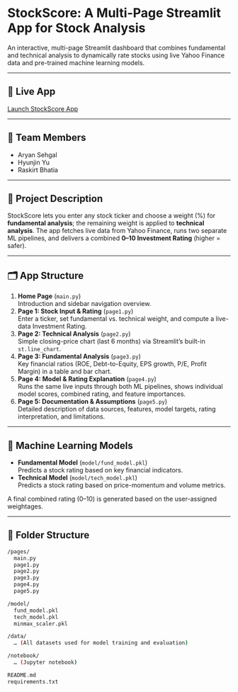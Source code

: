 # StockScore: A Multi-Page Streamlit App for Stock Analysis

An interactive, multi-page Streamlit dashboard that combines fundamental and technical analysis to dynamically rate stocks using live Yahoo Finance data and pre-trained machine learning models.

---

## 🚀 Live App  
[Launch StockScore App](https://stockscoreapp-4jbsnyaykawmponh76wn3s.streamlit.app/)  

---

## 👥 Team Members
- Aryan Sehgal
- Hyunjin Yu 
- Raskirt Bhatia  

---

## 📝 Project Description
StockScore lets you enter any stock ticker and choose a weight (%) for **fundamental analysis**; the remaining weight is applied to **technical analysis**. The app fetches live data from Yahoo Finance, runs two separate ML pipelines, and delivers a combined **0–10 Investment Rating** (higher = safer).

---

## 🗂 App Structure
1. **Home Page** (`main.py`)  
   Introduction and sidebar navigation overview.  
2. **Page 1: Stock Input & Rating** (`page1.py`)  
   Enter a ticker, set fundamental vs. technical weight, and compute a live-data Investment Rating.  
3. **Page 2: Technical Analysis** (`page2.py`)  
   Simple closing-price chart (last 6 months) via Streamlit’s built-in `st.line_chart`.  
4. **Page 3: Fundamental Analysis** (`page3.py`)  
   Key financial ratios (ROE, Debt-to-Equity, EPS growth, P/E, Profit Margin) in a table and bar chart.  
5. **Page 4: Model & Rating Explanation** (`page4.py`)  
   Runs the same live inputs through both ML pipelines, shows individual model scores, combined rating, and feature importances.  
6. **Page 5: Documentation & Assumptions** (`page5.py`)  
   Detailed description of data sources, features, model targets, rating interpretation, and limitations.  

---

## 🤖 Machine Learning Models
- **Fundamental Model** (`model/fund_model.pkl`)  
  Predicts a stock rating based on key financial indicators.  
- **Technical Model** (`model/tech_model.pkl`)  
  Predicts a stock rating based on price-momentum and volume metrics.  

A final combined rating (0–10) is generated based on the user-assigned weightages.

---

## 📁 Folder Structure
```bash
/pages/
  main.py
  page1.py
  page2.py
  page3.py
  page4.py
  page5.py

/model/
  fund_model.pkl
  tech_model.pkl
  minmax_scaler.pkl

/data/
  … (All datasets used for model training and evaluation)

/notebook/
  … (Jupyter notebook)

README.md  
requirements.txt


